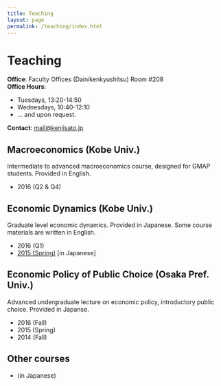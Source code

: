 ```yaml
---
title: Teaching
layout: page
permalink: /teaching/index.html
---
```


# Teaching

**Office**: Faculty Offices (Dainikenkyushitsu) Room #208<br>
**Office Hours**:

- Tuesdays, 13:20-14:50 
- Wednesdays, 10:40-12:10
- ... and upon request.

**Contact**: mail@kenjisato.jp

## Macroeconomics (Kobe Univ.)

Intermediate to advanced macroeconomics course, designed for GMAP students. Provided in English.

- 2016 (Q2 & Q4)

## Economic Dynamics (Kobe Univ.)

Graduate level economic dynamics. Provided in Japanese. Some course materials are written in English. 

- 2016 (Q1)
- [2015 (Spring)](http://www.kenjisato.jp/teaching/ed/2015) [in Japanese]


## Economic Policy of Public Choice (Osaka Pref. Univ.)

Advanced undergraduate lecture on economic policy, introductory public choice. Provided in Japanse.  

- 2016 (Fall)
- 2015 (Spring)
- 2014 (Fall)

## Other courses

-  (in Japanese)

